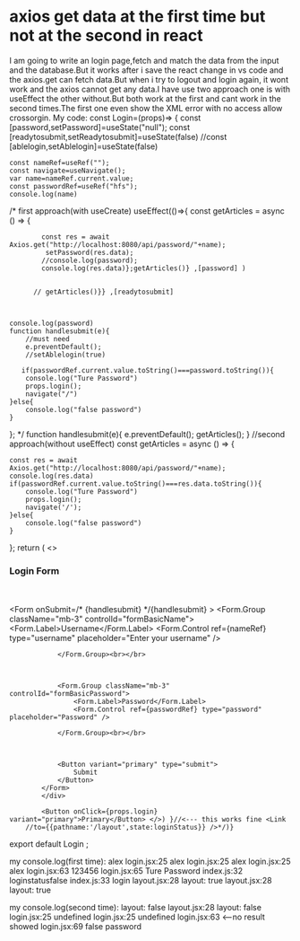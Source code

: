 
# axios get data at the first time but not at the second in react

I am going to write an login page,fetch and match the data from the input and the database.But it works after i save the react change in vs code and the axios.get can fetch data.But when i try to logout and login again, it wont work and the axios cannot get any data.I have use two approach one is with useEffect the other without.But both work at the first and cant work in the second times.The first one even show the XML error with no access allow crossorgin.
My code:
const Login=(props)=>  {
    const [password,setPassword]=useState("null");
    const [readytosubmit,setReadytosubmit]=useState(false)
    //const [ablelogin,setAblelogin]=useState(false)

    const nameRef=useRef("");
    const navigate=useNavigate();
    var name=nameRef.current.value;
    const passwordRef=useRef("hfs");
    console.log(name)
    
/* first approach(with useCreate)
    useEffect(()=>{ 
        const getArticles = async () => {
            
            const res = await Axios.get("http://localhost:8080/api/password/"+name);
             setPassword(res.data);
            //console.log(password); 
            console.log(res.data)};getArticles()} ,[password] )
            
            
          // getArticles()}} ,[readytosubmit]   
    
        
       
    console.log(password)
    function handlesubmit(e){
        //must need
        e.preventDefault();
        //setAblelogin(true)
       
       if(passwordRef.current.value.toString()===password.toString()){
        console.log("Ture Password")
        props.login();
        navigate("/")
    }else{
        console.log("false password")
    }
  }; */
  function handlesubmit(e){
    e.preventDefault();
    getArticles();
}
//second approach(without useEffect)
const getArticles = async () => {
        
    const res = await Axios.get("http://localhost:8080/api/password/"+name);
    console.log(res.data)
    if(passwordRef.current.value.toString()===res.data.toString()){
        console.log("Ture Password")
        props.login();
        navigate('/');
    }else{
        console.log("false password")
    }
};
return (
        <><div className='Registerform'>
            <h3>Login Form</h3><br></br>
            <Form onSubmit=/* {handlesubmit} */{handlesubmit} >
                <Form.Group className="mb-3" controlId="formBasicName">
                    <Form.Label>Username</Form.Label>
                    <Form.Control ref={nameRef} type="username" placeholder="Enter your username" />

                </Form.Group><br></br>
                


                <Form.Group className="mb-3" controlId="formBasicPassword">
                    <Form.Label>Password</Form.Label>
                    <Form.Control ref={passwordRef} type="password" placeholder="Password" />
                    
                </Form.Group><br></br>

               

                <Button variant="primary" type="submit">
                    Submit
                </Button>
            </Form>
            </div>
            
            <Button onClick={props.login} variant="primary">Primary</Button> </>) }//<--- this works fine <Link
        //to={{pathname:'/layout',state:loginStatus}} />*/)}
    


 
export default Login ; 

my console.log(first time):
alex
login.jsx:25 alex
login.jsx:25 alex
login.jsx:25 alex
login.jsx:63 123456
login.jsx:65 Ture Password
index.js:32 loginstatusfalse
index.js:33 login
layout.jsx:28 layout: true
layout.jsx:28 layout: true

my console.log(second time):
layout: false
layout.jsx:28 layout: false
login.jsx:25 undefined
login.jsx:25 undefined
login.jsx:63          <--no result showed
login.jsx:69 false password


        